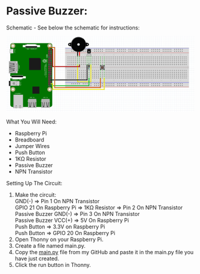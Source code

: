 # Passive Buzzer:
Schematic - See below the schematic for instructions:
 
![](Schematic.png)
 
What You Will Need:
- Raspberry Pi
- Breadboard
- Jumper Wires
- Push Button
- 1KΩ Resistor
- Passive Buzzer
- NPN Transistor

Setting Up The Circuit:
1. Make the circuit: \
   GND(-) => Pin 1 On NPN Transistor \
   GPIO 21 On Raspberry Pi => 1KΩ Resistor => Pin 2 On NPN Transistor \
   Passive Buzzer GND(-) => Pin 3 On NPN Transistor \
   Passive Buzzer VCC(+) => 5V On Raspberry Pi \
   Push Button => 3.3V on Raspberry Pi \
   Push Button => GPIO 20 On Raspberry Pi
2. Open Thonny on your Raspberry Pi.
3. Create a file named main.py.
4. Copy the [main.py](main.py) file from my GitHub and paste it in the main.py file you have just created.
5. Click the run button in Thonny.
